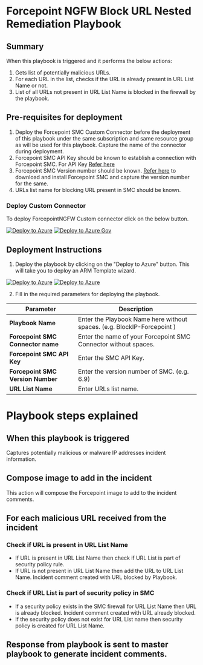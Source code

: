 # Forcepoint NGFW Block URL Nested Remediation Playbook

## Summary
 When  this playbook is triggered and it performs the below actions:
 1. Gets list of potentially malicious URLs.
 2. For each URL in the list, checks if the URL is already present in URL List Name or not.
 3. List of all URLs not present in URL List Name is blocked in the firewall by the playbook.

 ## Pre-requisites for deployment
 1. Deploy the Forcepoint SMC Custom Connector before the deployment of this playbook under the same subscription and same resource group as will be used for this playbook. Capture the name of the connector during deployment.
 2. Forcepoint SMC API Key should be known to establish a connection with Forcepoint SMC. For API Key [Refer here](http://www.websense.com/content/support/library/ngfw/v610/rfrnce/ngfw_6100_ug_smc-api_a_en-us.pdf )
 3. Forcepoint SMC Version number should be known. [Refer here](https://help.stonesoft.com/onlinehelp/StoneGate/SMC/) to download and install Forcepoint SMC and capture the version number for the same.
 4. URLs list name for blocking URL present in SMC should be known.

 ### Deploy Custom Connector

To deploy ForcepointNGFW Custom connector click on the below button.

[![Deploy to Azure](https://aka.ms/deploytoazurebutton)](https://portal.azure.com/#create/Microsoft.Template/uri/https%3A%2F%2Fraw.githubusercontent.com%2FAzure%2FAzure-Sentinel%2Fmaster%2FPlaybooks%2FForcepointNGFW%2FForcepointSMCApiConnector%2Fazuredeploy.json)  [![Deploy to Azure Gov](https://aka.ms/deploytoazuregovbutton)](https://portal.azure.com/#create/Microsoft.Template/uri/https%3A%2F%2Fraw.githubusercontent.com%2FAzure%2FAzure-Sentinel%2Fmaster%2FPlaybooks%2FForcepointNGFW%2FForcepointSMCApiConnector%2Fazuredeploy.json) 


 ## Deployment Instructions
 1. Deploy the playbook by clicking on the "Deploy to Azure" button. This will take you to deploy an ARM Template wizard.

[![Deploy to Azure](https://aka.ms/deploytoazurebutton)](https://portal.azure.com/#create/Microsoft.Template/uri/https%3A%2F%2Fraw.githubusercontent.com%2FAzure%2FAzure-Sentinel%2Ftree%2Fmaster%2FMasterPlaybooks%2FRemediation-IP%2FForcepointNGFW-BlockIP-Nested-Remediation%2Fazuredeploy.json) [![Deploy to Azure](https://aka.ms/deploytoazuregovbutton)](https://portal.azure.com/#create/Microsoft.Template/uri/https%3A%2F%2Fraw.githubusercontent.com%2FAzure%2FAzure-Sentinel%2Ftree%2Fmaster%2FMasterPlaybooks%2FRemediation-IP%2FForcepointNGFW-BlockIP-Nested-Remediation%2Fazuredeploy.json)

 2. Fill in the required parameters for deploying the playbook.

 | Parameter  | Description |
| ------------- | ------------- |
| **Playbook Name** | Enter the Playbook Name here without spaces. (e.g. BlockIP-Forcepoint ) |
| **Forcepoint SMC Connector name**|Enter the name of your Forcepoint SMC Connector without spaces.|
| **Forcepoint SMC API Key**  | Enter the SMC API Key. | 
| **Forcepoint SMC Version Number** | Enter the version number of SMC. (e.g. 6.9) |
| **URL List Name**|Enter URLs list name.|




# Playbook steps explained
## When this playbook is triggered
  Captures potentially malicious or malware IP addresses incident information.

## Compose image to add in the incident
This action will compose the Forcepoint image to add to the incident comments.

## For each malicious URL received from the incident

### Check if URL is present in URL List Name
* If URL is present in URL List Name then check if URL List is part of security policy rule.
* If URL is not present in URL List Name then add the URL to URL List Name. Incident comment created with URL blocked by Playbook.

### Check if URL List is part of security policy in SMC
*  If a security policy exists in the SMC firewall for URL List Name then URL is already blocked. Incident comment created with URL already blocked.
*  If the security policy does not exist for URL List name then security policy is created for URL List Name.

## Response from playbook is sent to master playbook to generate incident comments.



